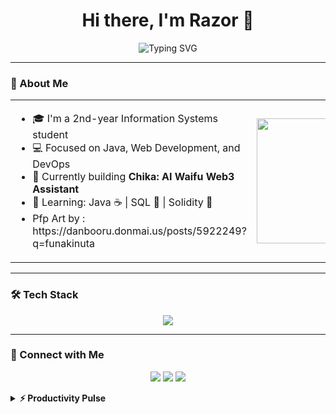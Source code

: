 <h1 align="center">Hi there, I'm Razor 👋</h1>

<p align="center">
  <img src="https://readme-typing-svg.herokuapp.com?font=Fira+Code&size=22&pause=1000&center=true&vCenter=true&width=440&lines=I+like+coffe;Long+life+learner;Thanks+for+visiting+my+GitHub!;Feel+free+to+follow." alt="Typing SVG" />
</p>

---

### 🌟 About Me
<table>
  <tr>
    <td>
      <ul>
        <li>🎓 I'm a 2nd-year Information Systems student</li>
        <li>💻 Focused on Java, Web Development, and DevOps</li>
        <li>🚀 Currently building <b>Chika: AI Waifu Web3 Assistant</b></li>
        <li>🧠 Learning: Java ☕ | SQL 🐬 | Solidity 🧱  </li>
        <li> Pfp Art by : https://danbooru.donmai.us/posts/5922249?q=funakinuta </li>
      </ul>
    </td>
    <td>
      <img src="https://media1.giphy.com/media/v1.Y2lkPTc5MGI3NjExdnZ3Y3Q5NGRxNmRpeXZ1bGYyamNhNXYycDRrbmZsNjd5OWtsMjBsdCZlcD12MV9pbnRlcm5hbF9naWZfYnlfaWQmY3Q9Zw/lyN5qwcbXWXr2fUjBa/giphy.gif" width="200" />
    </td>
  </tr>
</table>

---

### 🛠️ Tech Stack
<p align="center">
  <img src="https://skillicons.dev/icons?i=java,idea,html,css,js,php,mysql,solidity,linux,git,github,vscode" />
</p>

---

### 💬 Connect with Me
<p align="center">
  <a href="https://misskey.id/@chibanayasuko"><img src="https://img.shields.io/badge/-MASTODON-%232B90D9?style=for-the-badge&logo=mastodon&logoColor=white" /></a>
  <a href="https://x.com/2021Ezwin"><img src="https://img.shields.io/badge/X-%23000000.svg?style=for-the-badge&logo=X&logoColor=white" /></a>
  <a href="https://discord.com/users/ezboy4884"><img src ="https://img.shields.io/badge/Discord-%235865F2.svg?style=for-the-badge&logo=discord&logoColor=white"/></a>
</p>

<details>
  <summary><b>⚡ Productivity Pulse</b></summary>
  
  <a href="#">![Github stats](https://github-readme-stats.vercel.app/api?username=razorx411&theme=tokyonight_private=true&hide_border=true&line_height=20)</a>
  <a href="#">![Top Langs](https://github-readme-stats.vercel.app/api/top-langs/?username=razorx411&layout=compact&theme=tokyonight_private=true&hide_border=true)</a>
</details>

